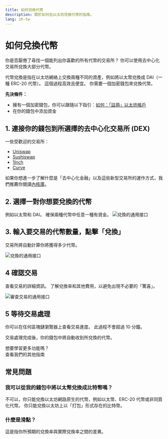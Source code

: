 ```yaml
---
title: 如何兌換代幣
description: 關於如何在以太坊兌換代幣的指南。
lang: zh-tw
---
```


# 如何兌換代幣

你是否厭倦了尋找一個能列出你喜歡的所有代幣的交易所？ 你可以使用去中心化交易所兌換大部分代幣。

代幣兌換是指在以太坊網絡上交換兩種不同的資產，例如將以太幣兌換成 DAI（一種 ERC-20 代幣）。 這個過程高效且便宜。 你需要一個加密錢包來兌換代幣。

**先決條件：**

- 擁有一個加密錢包，你可以跟隨以下指引：[如何：「註冊」以太坊帳戶](/guides/how-to-register-an-ethereum-account/)
- 在你的錢包中添加資金

## 1. 連接你的錢包到所選擇的去中心化交易所 (DEX)

一些受歡迎的交易所：

- [Uniswap](https://app.uniswap.org/#/swap)
- [Sushiswap](https://www.sushi.com/swap)
- [1Inch](https://app.1inch.io/#/1/unified/swap/ETH/DAI)
- [Curve](https://curve.fi/#/ethereum/swap)

如果你想進一步了解什麼是「去中心化金融」以及這些新型交易所的運作方式，我們推薦你閱讀[內核庫](https://library.kernel.community/Topic+-+DeFi/Topic+-+DeFi)。

## 2. 選擇一對你想要兌換的代幣

例如以太幣和 DAI。 確保兩種代幣中任意一種有資金。 ![兌換的通用接口](./swap1.png)

## 3. 輸入要交易的代幣數量，點擊「兌換」

交易所將自動計算你將獲得多少代幣。

![兌換的通用接口](./swap2.png)

## 4 確認交易

查看交易的詳細資訊。 了解兌換率和其他費用，以避免出現不必要的「驚喜」。

![審查交易的通用接口](./swap3.png)

## 5 等待交易處理

你可以在任何區塊鏈瀏覽器上查看交易進度。 此過程不會超過 10 分鐘。

交易處理完成後，你的錢包中將自動收到所兌換的代幣。
<br />

<InfoBanner shouldSpaceBetween emoji=":eyes:">
  <div>想要學習更多功能嗎？</div>
  <ButtonLink to="/guides/">
    查看我們的其他指南
  </ButtonLink>
</InfoBanner>

## 常見問題

### 我可以從我的錢包中將以太幣兌換成比特幣嗎？

不可以，你只能兌換以太坊網路原生的代幣，例如以太幣、ERC-20 代幣或非同質化代幣。 你只能兌換以太坊上以「打包」形式存在的比特幣。

### 什麼是滑點？

這是指你所預期的兌換率與實際兌換率之間的差異。
